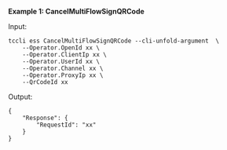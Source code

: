 **Example 1: CancelMultiFlowSignQRCode**



Input: 

```
tccli ess CancelMultiFlowSignQRCode --cli-unfold-argument  \
    --Operator.OpenId xx \
    --Operator.ClientIp xx \
    --Operator.UserId xx \
    --Operator.Channel xx \
    --Operator.ProxyIp xx \
    --QrCodeId xx
```

Output: 
```
{
    "Response": {
        "RequestId": "xx"
    }
}
```


